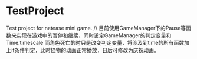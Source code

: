 # TestProject
Test project for netease mini game.
//
目前使用GameManager下的Pause等函数来实现在游戏中的暂停和继续，同时设定GameManager的判定变量和Time.timescale
而角色死亡的时只是改变判定变量，将涉及到time的所有函数加上if条件判定，此时怪物的动画正常播放，日后可修改为庆祝动画。